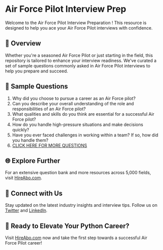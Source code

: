 # Air Force Pilot Interview Prep

Welcome to the Air Force Pilot Interview Preparation ! This resource is designed to help you ace your Air Force Pilot interviews with confidence.

## 🚀 Overview

Whether you're a seasoned Air Force Pilot or just starting in the field, this repository is tailored to enhance your interview readiness. We've curated a set of sample questions commonly asked in Air Force Pilot interviews to help you prepare and succeed.

## 📝 Sample Questions

1. Why did you choose to pursue a career as an Air Force pilot?
2. Can you describe your overall understanding of the role and responsibilities of an Air Force pilot?
3. What qualities and skills do you think are essential for a successful Air Force pilot?
4. How do you handle high-pressure situations and make decisions quickly?
5. Have you ever faced challenges in working within a team? If so, how did you handle them?
6. [CLICK HERE FOR MORE QUESTIONS](https://hireabo.com/job/17_3_2/Air%20Force%20Pilot)

## 🌐 Explore Further

For an extensive question bank and more resources across 5,000 fields, visit [HireAbo.com](https://www.hireabo.com).

## 📱 Connect with Us

Stay updated on the latest industry insights and interview tips. Follow us on [Twitter](https://twitter.com/hireabo) and [LinkedIn](https://www.linkedin.com/in/hire-abo-3609972a8/).

## 🚀 Ready to Elevate Your Python Career?

Visit [HireAbo.com](https://www.hireabo.com) now and take the first step towards a successful Air Force Pilot career!